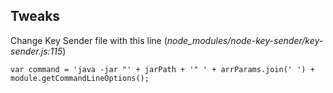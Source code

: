 

## Tweaks
Change Key Sender file with this line (*node_modules/node-key-sender/key-sender.js:115*)
```
var command = 'java -jar "' + jarPath + '" ' + arrParams.join(' ') + module.getCommandLineOptions();
```
